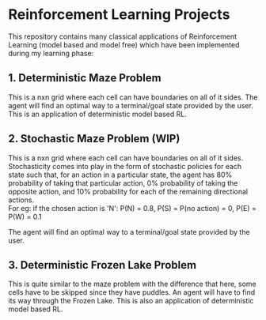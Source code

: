 # Reinforcement Learning Projects
This repository contains many classical applications of Reinforcement Learning (model based and model free) which have been implemented during my learning phase:
<br>
<h2>1. Deterministic Maze Problem </h2> 

This is a nxn grid where each cell can have boundaries on all of it sides. The agent will find an optimal way to a terminal/goal state provided by the user. This is an application of deterministic model based RL. 

<h2>2. Stochastic Maze Problem (WIP) </h2> 

This is a nxn grid where each cell can have boundaries on all of it sides. Stochasticity comes into play in the form of stochastic policies for each state such that, for an action in a particular state, the agent has 80% probability of taking that particular action, 0% probability of taking the opposite action, and 10% probability for each of the remaining directional actions.  
For eg: if the chosen action is 'N':
P(N) = 0.8, P(S) = P(no action) = 0, P(E) = P(W) = 0.1
	 
The agent will find an optimal way to a terminal/goal state provided by the user. 

<h2>3. Deterministic Frozen Lake Problem </h2>
This is quite similar to the maze problem with the difference that here, some cells have to be skipped since they have puddles. An agent will have to find its way through the Frozen Lake. This is also an application of deterministic model based RL. 
